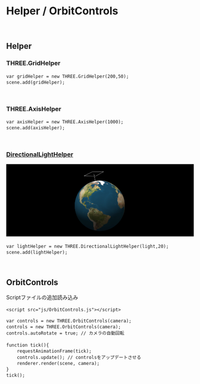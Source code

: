 # Helper / OrbitControls

&nbsp;
&nbsp;

## Helper 



### THREE.GridHelper

```
var gridHelper = new THREE.GridHelper(200,50);
scene.add(gridHelper);
```
&nbsp;

### THREE.AxisHelper

```
var axisHelper = new THREE.AxisHelper(1000);
scene.add(axisHelper);
```

&nbsp;

###  [DirectionalLightHelper](https://threejs.org/docs/index.html#api/helpers/DirectionalLightHelper)

![](img/lightHelper.png)

```
var lightHelper = new THREE.DirectionalLightHelper(light,20);
scene.add(lightHelper);
```

&nbsp;
&nbsp;

## OrbitControls

Scriptファイルの追加読み込み

`<script src="js/OrbitControls.js"></script>`

```
var controls = new THREE.OrbitControls(camera);
controls = new THREE.OrbitControls(camera);
controls.autoRotate = true; // カメラの自動回転

function tick(){
    requestAnimationFrame(tick);
    controls.update(); // controlsをアップデートさせる
    renderer.render(scene, camera);
}
tick();
```
